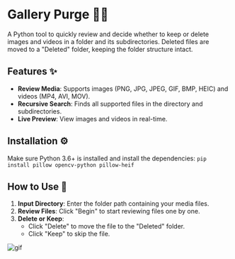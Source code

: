 # Gallery Purge 🧹📸

A Python tool to quickly review and decide whether to keep or delete images and videos in a folder and its subdirectories. Deleted files are moved to a "Deleted" folder, keeping the folder structure intact.

## Features ✨

- **Review Media**: Supports images (PNG, JPG, JPEG, GIF, BMP, HEIC) and videos (MP4, AVI, MOV).
- **Recursive Search**: Finds all supported files in the directory and subdirectories.
- **Live Preview**: View images and videos in real-time.

## Installation ⚙️

Make sure Python 3.6+ is installed and install the dependencies: `pip install pillow opencv-python pillow-heif`


## How to Use 🚀

1. **Input Directory**: Enter the folder path containing your media files.
2. **Review Files**: Click "Begin" to start reviewing files one by one.
3. **Delete or Keep**:
   - Click "Delete" to move the file to the "Deleted" folder.
   - Click "Keep" to skip the file.

![gif](https://media2.giphy.com/media/v1.Y2lkPTc5MGI3NjExeW9jbHFmaDh3cXkzMTUxbG5xcDNubDAyODA1d200b2h0bjhkbDRjMyZlcD12MV9pbnRlcm5hbF9naWZfYnlfaWQmY3Q9Zw/AQh0yXVMsi0MArt37y/giphy.gif)
